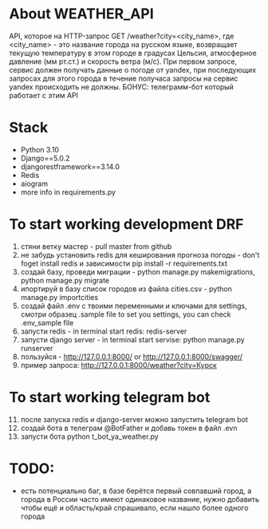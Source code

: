 # About WEATHER_API
API, которое на HTTP-запрос GET /weather?city=<city_name>,
где <city_name> - это название города на русском языке,
возвращает текущую температуру в этом городе в градусах Цельсия,
атмосферное давление (мм рт.ст.) и скорость ветра (м/с).
При первом запросе, сервис должен получать данные о погоде от yandex,
при последующих запросах для этого города в течение получаса запросы
на сервис yandex происходить не должны.
БОНУС: телеграмм-бот который работает с этим API

# Stack
- Python 3.10
- Django==5.0.2
- djangorestframework==3.14.0
- Redis
- aiogram
- more info in requirements.py 


# To start working development DRF

1. стяни ветку мастер - pull master from github
2. не забудь установить redis для кеширования прогноза погоды - don't foget install redis и зависимости pip install -r requirements.txt
3. создай базу, проведи миграции - python manage.py makemigrations, python manage.py migrate
4. ипортируй в базу список городов из файла cities.csv -  python manage.py importcities 
6. создай файл .env с твоими переменными и ключами для settings, смотри образец .sample file to set you settings, you can check .env_sample file
7. запусти redis - in terminal start redis: redis-server
8. запусти django server - in terminal start servise: python manage.py runserver
9. пользуйся - http://127.0.0.1:8000/ or http://127.0.0.1:8000/swagger/ 
10. пример запроса: http://127.0.0.1:8000/weather?city=Курск

# To start working telegram bot
11. после запуска redis и django-server можно запустить telegram bot
12. создай бота в телеграм @BotFather и добавь токен в файл .evn
13. запусти бота python t_bot_ya_weather.py
    

# TODO:
- есть потенциально баг, в базе берётся первый совпавший город,
 а города в России часто имеют одинаковое название, нужно добавить
 чтобы ещё и область/край спрашивало, если нашло более одного города
